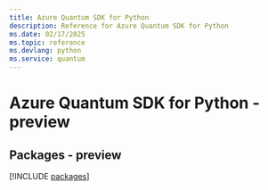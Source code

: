 ```yaml
---
title: Azure Quantum SDK for Python
description: Reference for Azure Quantum SDK for Python
ms.date: 02/17/2025
ms.topic: reference
ms.devlang: python
ms.service: quantum
---
```

# Azure Quantum SDK for Python - preview
## Packages - preview
[!INCLUDE [packages](quantum-index.md)]